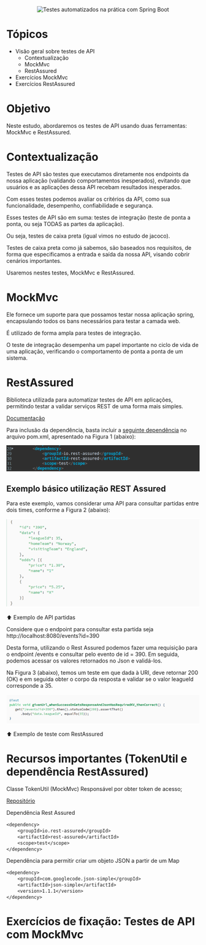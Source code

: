 <p align="center">
  <img src="https://img.shields.io/static/v1?label=SpringExpert - Dev Superior&message=Testes de API com MockMvc e RestAssured&color=8257E5&labelColor=000000" alt="Testes automatizados na prática com Spring Boot" />
</p>

# Tópicos

- Visão geral sobre testes de API
    - Contextualização 
    - MockMvc
    - RestAssured
- Exercícios MockMvc
- Exercícios RestAssured

# Objetivo

Neste estudo, abordaremos os testes de API usando duas ferramentas: MockMvc e RestAssured.

# Contextualização

Testes de API são testes que executamos diretamente nos endpoints da nossa aplicação (validando comportamentos inesperados), evitando que usuários e as aplicações dessa API recebam resultados inesperados.

Com esses testes podemos avaliar os critérios da API, como sua funcionalidade, desempenho, confiabilidade e segurança.

Esses testes de API são em suma: testes de integração (teste de ponta a ponta, ou seja TODAS as partes da aplicação).

Ou seja, testes de caixa preta (igual vimos no estudo de jacoco). 

Testes de caixa preta como já sabemos, são baseados nos requisitos, de forma que especificamos a entrada e saída da nossa API, visando cobrir cenários importantes.

Usaremos nestes testes, MockMvc e RestAssured.

# MockMvc

Ele fornece um suporte para que possamos testar nossa aplicação spring, encapsulando todos os bans necessários para testar a camada web.

É utilizado de forma ampla para testes de integração.

O teste de integração desempenha um papel importante no ciclo de vida de uma aplicação, verificando o comportamento de ponta a ponta de um sistema.

# RestAssured

Biblioteca utilizada para automatizar testes de API em aplicações, permitindo testar a validar serviços REST de uma forma mais simples.

[Documentação](https://rest-assured.io/)

Para inclusão da dependência, basta incluir a [seguinte dependência](https://mvnrepository.com/artifact/io.rest-assured/rest-assured) no arquivo pom.xml, apresentado na Figura 1 (abaixo):

![alt text](image.png)

## Exemplo básico utilização REST Assured

Para este exemplo, vamos considerar uma API para consultar partidas entre dois times, conforme a Figura 2 (abaixo):

![alt text](image-1.png)

⬆️ Exemplo de API partidas

Considere que o endpoint para consultar esta partida seja http://localhost:8080/events?id=390 

Desta forma, utilizando o Rest Assured podemos fazer uma requisição para o endpoint /events e consultar pelo evento de id = 390. Em seguida, podemos acessar os valores retornados no Json e validá-los.

Na Figura 3 (abaixo), temos um teste em que dada à URI, deve retornar 200 (OK) e em seguida obter o corpo da resposta e validar se o valor leagueId corresponde a 35.

![alt text](image-2.png)

⬆️ Exemplo de teste com RestAssured

# Recursos importantes (TokenUtil e dependência RestAssured)

Classe TokenUtil (MockMvc) Responsável por obter token de acesso;

[Repositório](https://gist.github.com/oliveiralex/faeba65e214f7e6d738c01516ac7d6d2)

Dependência Rest Assured

```pom
<dependency>
	<groupId>io.rest-assured</groupId>
	<artifactId>rest-assured</artifactId>
	<scope>test</scope>
</dependency>
```

Dependência para permitir criar um objeto JSON a partir de um Map

```pom
<dependency>
	<groupId>com.googlecode.json-simple</groupId>
	<artifactId>json-simple</artifactId>
	<version>1.1.1</version>
</dependency>
```

# Exercícios de fixação: Testes de API com MockMvc

